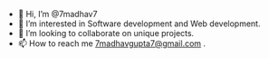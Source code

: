 - 👋 Hi, I’m @7madhav7
- 👀 I’m interested in Software development and Web development.
- 💞️ I’m looking to collaborate on unique projects. 
- 📫 How to reach me 7madhavgupta7@gmail.com .

<!---
7madhav7/7madhav7 is a ✨ special ✨ repository because its `README.md` (this file) appears on your GitHub profile.
You can click the Preview link to take a look at your changes.
--->
